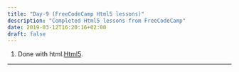```yaml
---
title: "Day-9 (FreeCodeCamp Html5 lessons)"
description: "Completed Html5 lessons from FreeCodeCamp"
date: 2019-03-12T16:20:16+02:00
draft: false
---
```


1. Done with html.[Html5](https://learn.freecodecamp.org/).

---
